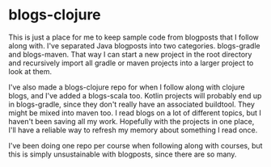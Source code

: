 # blogs-clojure #

This is just a place for me to keep sample code from blogposts that I follow
along with.  I've separated Java blogposts into two categories.  blogs-gradle and
blogs-maven.  That way I can start a new project in the root directory and
recursively import all gradle or maven projects into a larger project to look at
them.  

I've also made a blogs-clojure repo for when I follow along with clojure
blogs, and I've added a blogs-scala too.  Kotlin projects will probably end up
in blogs-gradle, since they don't really have an associated buildtool.  They
might be mixed into maven too.  I read blogs on a lot of different topics, but I
haven't been saving all my work.  Hopefully with the projects in one place, I'll
have a reliable way to refresh my memory about something I read once.

I've been doing one repo per course when following along with courses, but this
is simply unsustainable with blogposts, since there are so many.
